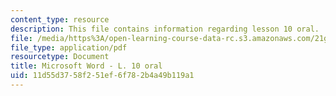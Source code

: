 ```yaml
---
content_type: resource
description: This file contains information regarding lesson 10 oral.
file: /media/https%3A/open-learning-course-data-rc.s3.amazonaws.com/21g-104-chinese-iv-regular-spring-2004/11d55d3758f251ef6f782b4a49b119a1_MIT21G_104S04_Oral_10.pdf
file_type: application/pdf
resourcetype: Document
title: Microsoft Word - L. 10 oral
uid: 11d55d37-58f2-51ef-6f78-2b4a49b119a1
---
```

